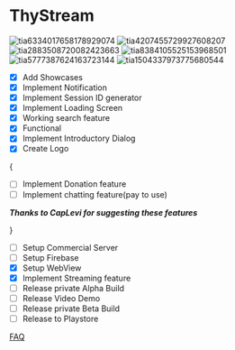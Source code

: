 # ThyStream

![tia6334017658178929074](https://user-images.githubusercontent.com/67490632/86341186-93ead100-bc1b-11ea-825d-d59754acc0a2.png)
![tia4207455729927608207](https://user-images.githubusercontent.com/67490632/86341190-94836780-bc1b-11ea-862d-a17fb727159d.png)
![tia2883508720082423663](https://user-images.githubusercontent.com/67490632/86527564-b5d79400-be65-11ea-83aa-0f364ec2ce52.png)
![tia8384105525153968501](https://user-images.githubusercontent.com/67490632/87039414-1e53a780-c1bd-11ea-9f78-a1371c26510e.png)
![tia5777387624163723144](https://user-images.githubusercontent.com/67490632/87039395-18f65d00-c1bd-11ea-8d7d-1fbbf6c6eaf8.png)
![tia1504337973775680544](https://user-images.githubusercontent.com/67490632/87273416-0cb51d00-c4a7-11ea-9fce-1ade6842cd0e.png)
- [x] Add Showcases
- [x] Implement Notification
- [x] Implement Session ID generator
- [x] Implement Loading Screen
- [x] Working search feature
- [x] Functional
- [x] Implement Introductory Dialog
- [x] Create Logo

{
- [ ] Implement Donation feature
- [ ] Implement chatting feature(pay to use)

***Thanks to CapLevi for suggesting these features***

}
- [ ] Setup Commercial Server
- [ ] Setup Firebase
- [x] Setup WebView
- [x] Implement Streaming feature 
- [ ] Release private Alpha Build
- [ ] Release Video Demo
- [ ] Release private Beta Build
- [ ] Release to Playstore

[FAQ](https://github.com/Ancurserv/ThyStream/wiki/FAQ)
